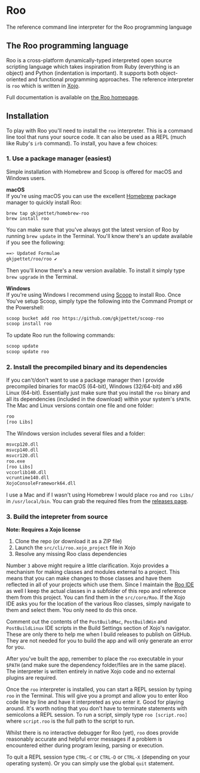 # Roo
The reference command line interpreter for the Roo programming language

## The Roo programming language
Roo is a cross-platform dynamically-typed interpreted open source scripting language which takes inspiration from Ruby (everything is an object) and Python (indentation is important). It supports both object-oriented and functional programming approaches. The reference interpreter is `roo` which is written in [Xojo][xojo].

Full documentation is available on [the Roo homepage][homepage].

## Installation
To play with Roo you'll need to install the `roo` interpreter. This is a command line tool that runs your source code. It can also be used as a REPL (much like Ruby's `irb` command). To install, you have a few choices:

### 1. Use a package manager (easiest)
Simple installation with Homebrew and Scoop is offered for macOS and Windows users.

**macOS**  
If you're using macOS you can use the excellent [Homebrew][homebrew] package manager to quickly install Roo:
```
brew tap gkjpettet/homebrew-roo
brew install roo
```

You can make sure that you've always got the latest version of Roo by running `brew update` in the Terminal. You'll know there's an update available if you see the following:

```bash
==> Updated Formulae
gkjpettet/roo/roo ✔
```

Then you'll know there's a new version available. To install it simply type `brew upgrade` in the Terminal. 

**Windows**  
If you're using Windows I recommend using [Scoop][scoop] to install Roo. Once You've setup Scoop, simply type the following into the Command Prompt or the Powershell:

```bash
scoop bucket add roo https://github.com/gkjpettet/scoop-roo
scoop install roo
```

To update Roo run the following commands:

```bash
scoop update
scoop update roo
```

### 2. Install the precompiled binary and its dependencies
If you can't/don't want to use a package manager then I provide precompiled binaries for macOS (64-bit), Windows (32/64-bit) and x86 Linux (64-bit). Essentially just make sure that you install the `roo` binary and all its dependencies (included in the download) within your system's `$PATH`. The Mac and Linux versions contain one file and one folder:

```bash
roo
[roo Libs]
```

The Windows version includes several files and a folder:

```bash
msvcp120.dll
msvcp140.dll
msvcr120.dll
roo.exe
[roo Libs]
vccorlib140.dll
vcruntime140.dll
XojoConsoleFramework64.dll
```

I use a Mac and if I wasn't using Homebrew I would place `roo` and `roo Libs/` in `/usr/local/bin`. You can grab the required files from the [releases page](https://github.com/gkjpettet/roo/releases).

### 3. Build the intepreter from source

**Note: Requires a Xojo license**

1. Clone the repo (or download it as a ZIP file)
2. Launch the `src/cli/roo.xojo_project` file in Xojo
3. Resolve any missing Roo class dependencies

Number `3` above might require a little clarification. Xojo provides a mechanism for making classes and modules external to a project. This means that you can make changes to those classes and have them reflected in all of your projects which use them. Since I maintain the [Roo IDE](https://github.com/gkjpettet/roo-ide) as well I keep the actual classes in a subfolder of this repo and reference them from this project. You can find them in the `src/core/Roo`. If the Xojo IDE asks you for the location of the various Roo classes, simply navigate to them and select them. You only need to do this once.

Comment out the contents of the `PostBuildMac`, `PostBuildWin` and `PostBuildLinux` IDE scripts in the Build Settings section of Xojo's navigator. These are only there to help me when I build releases to publish on GitHub. They are not needed for you to build the app and will only generate an error for you.

After you've built the app, remember to place the `roo` executable in your `$PATH` (and make sure the dependency folder/files are in the same place). The interpreter is written entirely in native Xojo code and no external plugins are required.

Once the `roo` interpreter is installed, you can start a REPL session by typing `roo` in the Terminal. This will give you a prompt and allow you to enter Roo code line by line and have it interpreted as you enter it. Good for playing around. It's worth noting that you don't have to terminate statements with semicolons a REPL session. To run a script, simply type `roo [script.roo]` where `script.roo` is the full path to the script to run.

Whilst there is no interactive debugger for Roo (yet), `roo` does provide reasonably accurate and helpful error messages if a problem is encountered either during program lexing, parsing or execution.

To quit a REPL session type `CTRL-C` or `CTRL-D` or `CTRL-X` (depending on your operating system). Or you can simply use the global `quit` statement.

[homebrew]: https://brew.sh
[homepage]: https://roolang.org
[scoop]: https://scoop.sh
[xojo]: https://xojo.com
